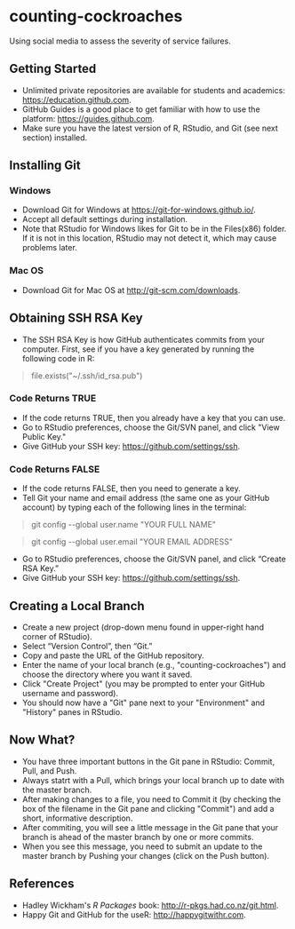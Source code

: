 # counting-cockroaches
Using social media to assess the severity of service failures.

## Getting Started
* Unlimited private repositories are available for students and academics: https://education.github.com.
* GitHub Guides is a good place to get familiar with how to use the platform: https://guides.github.com.
* Make sure you have the latest version of R, RStudio, and Git (see next section) installed.

## Installing Git
### Windows
* Download Git for Windows at https://git-for-windows.github.io/.
* Accept all default settings during installation.
* Note that RStudio for Windows likes for Git to be in the Files(x86) folder. If it is not in this location, RStudio may not detect it, which may cause problems later.

### Mac OS
* Download Git for Mac OS at http://git-scm.com/downloads.

## Obtaining SSH RSA Key
* The SSH RSA Key is how GitHub authenticates commits from your computer. First, see if you have a key generated by running the following code in R:

> file.exists("~/.ssh/id_rsa.pub")

### Code Returns TRUE
* If the code returns TRUE, then you already have a key that you can use.
* Go to RStudio preferences, choose the Git/SVN panel, and click "View Public Key."
* Give GitHub your SSH key: https://github.com/settings/ssh.

### Code Returns FALSE
* If the code returns FALSE, then you need to generate a key.
* Tell Git your name and email address (the same one as your GitHub account) by typing each of the following lines in the terminal:

> git config --global user.name "YOUR FULL NAME"

> git config --global user.email "YOUR EMAIL ADDRESS"

* Go to RStudio preferences, choose the Git/SVN panel, and click “Create RSA Key.”
* Give GitHub your SSH key: https://github.com/settings/ssh.

## Creating a Local Branch
* Create a new project (drop-down menu found in upper-right hand corner of RStudio).
* Select “Version Control”, then “Git.”
* Copy and paste the URL of the GitHub repository.
* Enter the name of your local branch (e.g., "counting-cockroaches") and choose the directory where you want it saved.
* Click "Create Project" (you may be prompted to enter your GitHub username and password).
* You should now have a "Git" pane next to your "Environment" and "History" panes in RStudio.

## Now What?
* You have three important buttons in the Git pane in RStudio: Commit, Pull, and Push.
* Always statrt with a Pull, which brings your local branch up to date with the master branch.
* After making changes to a file, you need to Commit it (by checking the box of the filename in the Git pane and clicking "Commit") and add a short, informative description.
* After commiting, you will see a little message in the Git pane that your branch is ahead of the master branch by one or more commits.
* When you see this message, you need to submit an update to the master branch by Pushing your changes (click on the Push button).

## References
* Hadley Wickham's *R Packages* book: http://r-pkgs.had.co.nz/git.html.
* Happy Git and GitHub for the useR: http://happygitwithr.com.
